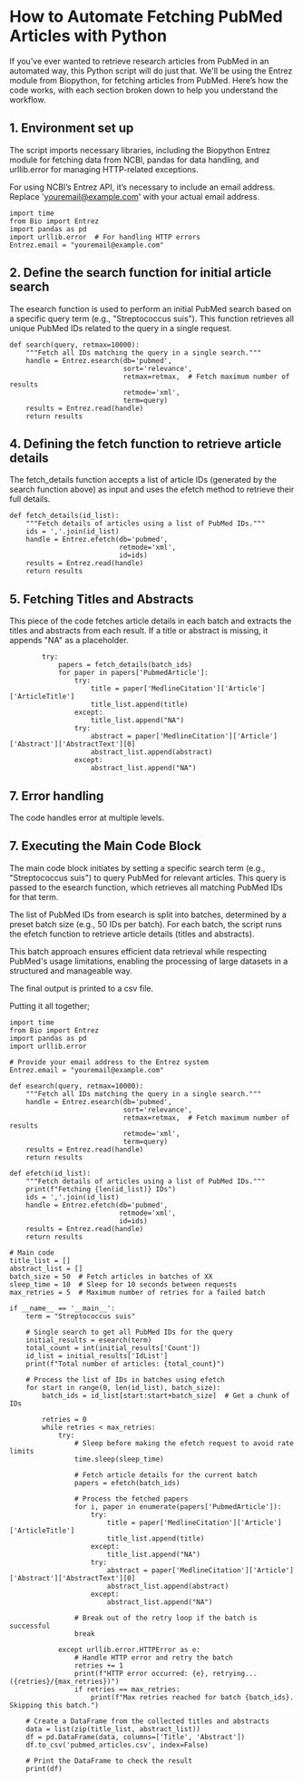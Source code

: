 # How to Automate Fetching PubMed Articles with Python 

If you've ever wanted to retrieve research articles from PubMed in an automated way, this Python script will do just that. We'll be using the Entrez module from Biopython, for fetching articles from PubMed. Here’s how the code works, with each section broken down to help you understand the workflow.

## 1. Environment set up

The script imports necessary libraries, including the Biopython Entrez module for fetching data from NCBI, pandas for data handling, and urllib.error for managing HTTP-related exceptions.

For using NCBI’s Entrez API, it’s necessary to include an email address. Replace 'youremail@example.com' with your actual email address. 

```
import time
from Bio import Entrez
import pandas as pd
import urllib.error  # For handling HTTP errors
Entrez.email = "youremail@example.com"
```

## 2. Define the search function for initial article search

The esearch function is used to perform an initial PubMed search based on a specific query term (e.g., "Streptococcus suis").
This function retrieves all unique PubMed IDs related to the query in a single request.

```
def search(query, retmax=10000):
    """Fetch all IDs matching the query in a single search."""
    handle = Entrez.esearch(db='pubmed',
                            sort='relevance',
                            retmax=retmax,  # Fetch maximum number of results
                            retmode='xml',
                            term=query)
    results = Entrez.read(handle)
    return results
```

## 4. Defining the fetch function to retrieve article details

The fetch_details function accepts a list of article IDs (generated by the search function above) as input and uses the efetch method to retrieve their full details. 

```
def fetch_details(id_list):
    """Fetch details of articles using a list of PubMed IDs."""
    ids = ','.join(id_list)
    handle = Entrez.efetch(db='pubmed',
                           retmode='xml',
                           id=ids)
    results = Entrez.read(handle)
    return results
```

## 5. Fetching Titles and Abstracts 

This piece of the code fetches article details in each batch and extracts the titles and abstracts from each result. If a title or abstract is missing, it appends "NA" as a placeholder.

```
        try:
            papers = fetch_details(batch_ids)
            for paper in papers['PubmedArticle']:
                try:
                    title = paper['MedlineCitation']['Article']['ArticleTitle']
                    title_list.append(title)
                except:
                    title_list.append("NA")
                try:
                    abstract = paper['MedlineCitation']['Article']['Abstract']['AbstractText'][0]
                    abstract_list.append(abstract)
                except:
                    abstract_list.append("NA")
```

## 7. Error handling 

The code handles error at multiple levels. 

## 7. Executing the Main Code Block

The main code block initiates by setting a specific search term (e.g., "Streptococcus suis") to query PubMed for relevant articles. This query is passed to the esearch function, which retrieves all matching PubMed IDs for that term.

The list of PubMed IDs from esearch is split into batches, determined by a preset batch size (e.g., 50 IDs per batch). For each batch, the script runs the efetch function to retrieve article details (titles and abstracts).

This batch approach ensures efficient data retrieval while respecting PubMed's usage limitations, enabling the processing of large datasets in a structured and manageable way.

The final output is printed to a csv file. 

Putting it all together;


```
import time
from Bio import Entrez
import pandas as pd
import urllib.error

# Provide your email address to the Entrez system
Entrez.email = "youremail@example.com"

def esearch(query, retmax=10000):
    """Fetch all IDs matching the query in a single search."""
    handle = Entrez.esearch(db='pubmed',
                            sort='relevance',
                            retmax=retmax,  # Fetch maximum number of results
                            retmode='xml',
                            term=query)
    results = Entrez.read(handle)
    return results

def efetch(id_list):
    """Fetch details of articles using a list of PubMed IDs."""
    print(f"Fetching {len(id_list)} IDs")
    ids = ','.join(id_list)
    handle = Entrez.efetch(db='pubmed',
                           retmode='xml',
                           id=ids)
    results = Entrez.read(handle)
    return results

# Main code
title_list = []
abstract_list = []
batch_size = 50  # Fetch articles in batches of XX
sleep_time = 10  # Sleep for 10 seconds between requests
max_retries = 5  # Maximum number of retries for a failed batch

if __name__ == '__main__':
    term = "Streptococcus suis"

    # Single search to get all PubMed IDs for the query
    initial_results = esearch(term)
    total_count = int(initial_results['Count'])
    id_list = initial_results['IdList']
    print(f"Total number of articles: {total_count}")

    # Process the list of IDs in batches using efetch
    for start in range(0, len(id_list), batch_size):
        batch_ids = id_list[start:start+batch_size]  # Get a chunk of IDs

        retries = 0
        while retries < max_retries:
            try:
                # Sleep before making the efetch request to avoid rate limits
                time.sleep(sleep_time)

                # Fetch article details for the current batch
                papers = efetch(batch_ids)

                # Process the fetched papers
                for i, paper in enumerate(papers['PubmedArticle']):
                    try:
                        title = paper['MedlineCitation']['Article']['ArticleTitle']
                        title_list.append(title)
                    except:
                        title_list.append("NA")
                    try:
                        abstract = paper['MedlineCitation']['Article']['Abstract']['AbstractText'][0]
                        abstract_list.append(abstract)
                    except:
                        abstract_list.append("NA")

                # Break out of the retry loop if the batch is successful
                break

            except urllib.error.HTTPError as e:
                # Handle HTTP error and retry the batch
                retries += 1
                print(f"HTTP error occurred: {e}, retrying... ({retries}/{max_retries})")
                if retries == max_retries:
                    print(f"Max retries reached for batch {batch_ids}. Skipping this batch.")

    # Create a DataFrame from the collected titles and abstracts
    data = list(zip(title_list, abstract_list))
    df = pd.DataFrame(data, columns=['Title', 'Abstract'])
    df.to_csv('pubmed_articles.csv', index=False)

    # Print the DataFrame to check the result
    print(df)
```
